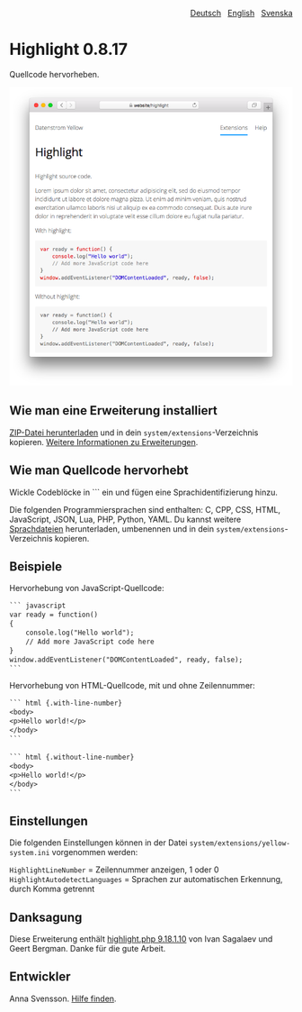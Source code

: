 <p align="right"><a href="README-de.md">Deutsch</a> &nbsp; <a href="README.md">English</a> &nbsp; <a href="README-sv.md">Svenska</a></p>

# Highlight 0.8.17

Quellcode hervorheben.

<p align="center"><img src="SCREENSHOT.png" alt="Bildschirmfoto"></p>

## Wie man eine Erweiterung installiert

[ZIP-Datei herunterladen](https://github.com/annaesvensson/yellow-highlight/archive/refs/heads/main.zip) und in dein `system/extensions`-Verzeichnis kopieren. [Weitere Informationen zu Erweiterungen](https://github.com/annaesvensson/yellow-update/tree/main/README-de.md).

## Wie man Quellcode hervorhebt

Wickle Codeblöcke in \`\`\` ein und fügen eine Sprachidentifizierung hinzu.

Die folgenden Programmiersprachen sind enthalten: C, CPP, CSS, HTML, JavaScript, JSON, Lua, PHP, Python, YAML. Du kannst weitere [Sprachdateien](https://github.com/scrivo/highlight.php/tree/master/src/Highlight/languages) herunterladen, umbenennen und in dein `system/extensions`-Verzeichnis kopieren.

## Beispiele

Hervorhebung von JavaScript-Quellcode:

    ``` javascript
    var ready = function() 
    {
        console.log("Hello world");
        // Add more JavaScript code here
    }
    window.addEventListener("DOMContentLoaded", ready, false);
    ```

Hervorhebung von HTML-Quellcode, mit und ohne Zeilennummer:
    
    ``` html {.with-line-number}
    <body>
    <p>Hello world!</p>
    </body>
    ```

    ``` html {.without-line-number}
    <body>
    <p>Hello world!</p>
    </body>
    ```

## Einstellungen

Die folgenden Einstellungen können in der Datei `system/extensions/yellow-system.ini` vorgenommen werden:

`HighlightLineNumber` = Zeilennummer anzeigen, 1 oder 0  
`HighlightAutodetectLanguages` = Sprachen zur automatischen Erkennung, durch Komma getrennt  

## Danksagung

Diese Erweiterung enthält [highlight.php 9.18.1.10](https://github.com/scrivo/highlight.php) von Ivan Sagalaev und Geert Bergman. Danke für die gute Arbeit.

## Entwickler

Anna Svensson. [Hilfe finden](https://datenstrom.se/de/yellow/help/).
